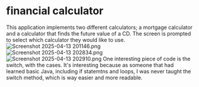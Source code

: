 # financial calculator
This application implements two different calculators; a mortgage calculator and a calculator that finds the future value of a CD. The screen is prompted to select which calculator they would like to use. 
![Screenshot 2025-04-13 201146.png](../../../Desktop/Screenshot%202025-04-13%20201146.png)
![Screenshot 2025-04-13 202834.png](../../../Desktop/Screenshot%202025-04-13%20202834.png)
![Screenshot 2025-04-13 202910.png](../../../Desktop/Screenshot%202025-04-13%20202910.png)
One interesting piece of code is the switch, with the cases. It's interesting because as someone that had learned basic Java, including if statemtns and loops, I was never taught the switch method, which is way easier and more readable.